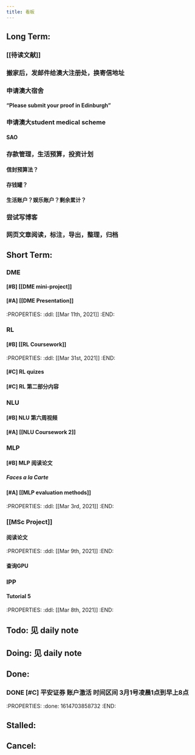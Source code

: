 ```yaml
---
title: 看板
---
```


## Long Term:
### [[待读文献]]
### 搬家后，发邮件给澳大注册处，换寄信地址
### 申请澳大宿舍
#### “Please submit your proof in Edinburgh”
### 申请澳大student medical scheme
#### SAO
### 存款管理，生活预算，投资计划
#### 信封预算法？
#### 存钱罐？
#### 生活账户？娱乐账户？剩余累计？
### 尝试写博客
### 网页文章阅读，标注，导出，整理，归档
###
## Short Term:
### DME
#### [#B] [[DME mini-project]]
#### [#A] [[DME Presentation]]
:PROPERTIES:
:ddl: [[Mar 11th, 2021]]
:END:
### RL
#### [#B] [[RL Coursework]] 
:PROPERTIES:
:ddl: [[Mar 31st, 2021]]
:END:
#### [#C] RL quizes
#### [#C] RL 第二部分内容
### NLU
#### [#B] NLU 第六周视频
#### [#A] [[NLU Coursework 2]]
### MLP
#### [#B] MLP 阅读论文
##### Faces a la Carte
#### [#A] [[MLP evaluation methods]]
:PROPERTIES:
:ddl: [[Mar 3rd, 2021]]
:END:
### [[MSc Project]]
#### 阅读论文 
:PROPERTIES:
:ddl: [[Mar 9th, 2021]]
:END:
#### 查询GPU
### IPP
#### Tutorial 5
:PROPERTIES:
:ddl: [[Mar 8th, 2021]]
:END:
## Todo: 见 daily note
## Doing: 见 daily note
## Done:
### DONE [#C] 平安证券 账户激活 时间区间 3月1号凌晨1点到早上8点
:PROPERTIES:
:done: 1614703858732
:END:
###
## Stalled:
###
## Cancel:
###